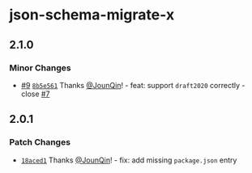 # json-schema-migrate-x

## 2.1.0

### Minor Changes

- [#9](https://github.com/un-ts/json-schema-migrate-x/pull/9) [`8b5e561`](https://github.com/un-ts/json-schema-migrate-x/commit/8b5e56192a324d2ac7b71ec787eae3ca96703fbb) Thanks [@JounQin](https://github.com/JounQin)! - feat: support `draft2020` correctly - close [#7](https://github.com/ajv-validator/json-schema-migrate/issues/7)

## 2.0.1

### Patch Changes

- [`18aced1`](https://github.com/un-ts/json-schema-migrate-x/commit/18aced1a90ce8655aa748eb335fb7a2d8b82db16) Thanks [@JounQin](https://github.com/JounQin)! - fix: add missing `package.json` entry

